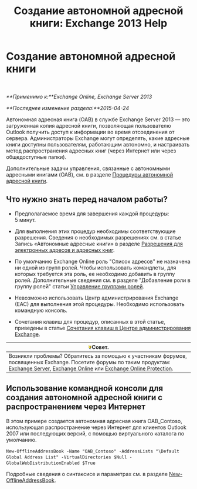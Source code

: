 ﻿---
title: 'Создание автономной адресной книги: Exchange 2013 Help'
TOCTitle: Создание автономной адресной книги
ms:assetid: b57bb4ce-5b6e-4702-a2f8-04bf3898a861
ms:mtpsurl: https://technet.microsoft.com/ru-ru/library/Bb124339(v=EXCHG.150)
ms:contentKeyID: 50488944
ms.date: 04/30/2018
mtps_version: v=EXCHG.150
f1_keywords:
- Microsoft.Exchange.Management.SnapIn.Esm.OrganizationConfiguration.Mailbox.NewOabWizardForm.OabIntroductionWizardPage
ms.translationtype: HT
---

# Создание автономной адресной книги

 

_**Применимо к:**Exchange Online, Exchange Server 2013_

_**Последнее изменение раздела:**2015-04-24_

Автономная адресная книга (OAB) в службе Exchange Server 2013 — это загруженная копия адресной книги, позволяющая пользователю Outlook получить доступ к информации во время отсоединения от сервера. Администраторы Exchange могут определять, какие адресные книги доступны пользователям, работающим автономно, и настраивать метод распространения адресных книг (через Интернет или через общедоступные папки).

Дополнительные задачи управления, связанные с автономными адресными книгами (OAB), см. в разделе [Процедуры автономной адресной книги](offline-address-book-procedures-exchange-2013-help.md).

## Что нужно знать перед началом работы?

  - Предполагаемое время для завершения каждой процедуры: 5 минут.

  - Для выполнения этих процедур необходимы соответствующие разрешения. Сведения о необходимых разрешениях см. в статье Запись «Автономные адресные книги» в разделе [Разрешения для электронных адресов и адресных книг](email-address-and-address-book-permissions-exchange-2013-help.md).

  - По умолчанию Exchange Online роль "Список адресов" не назначена ни одной из групп ролей. Чтобы использовать командлеты, для которых требуется эта роль, ее необходимо добавить в группу ролей. Дополнительные сведения см. в разделе "Добавление роли в группу ролей" статьи [Управление группами ролей](manage-role-groups-exchange-2013-help.md).

  - Невозможно использовать Центр администрирования Exchange (EAC) для выполнения этой процедуры. Необходимо использовать командную консоль.

  - Сочетания клавиш для процедур, описанных в этой статье, приведены в статье [Сочетания клавиш в Центре администрирования Exchange](keyboard-shortcuts-in-the-exchange-admin-center-exchange-online-protection-help.md).

<table>
<thead>
<tr class="header">
<th><img src="images/Bb124558.tip(EXCHG.150).gif" title="Совет" alt="Совет" />Совет.</th>
</tr>
</thead>
<tbody>
<tr class="odd">
<td>Возникли проблемы? Обратитесь за помощью к участникам форумов, посвященных Exchange. Посетите форумы по таким продуктам: <a href="https://go.microsoft.com/fwlink/p/?linkid=60612">Exchange Server</a>, <a href="https://go.microsoft.com/fwlink/p/?linkid=267542">Exchange Online</a> или <a href="https://go.microsoft.com/fwlink/p/?linkid=285351">Exchange Online Protection</a>.</td>
</tr>
</tbody>
</table>


## Использование командной консоли для создания автономной адресной книги с распространением через Интернет

В этом примере создается автономная адресная книга OAB\_Contoso, использующая распространение через Интернет для клиентов Outlook 2007 или последующих версий, с помощью виртуального каталога по умолчанию.

    New-OfflineAddressBook -Name "OAB_Contoso" -AddressLists "\Default Global Address List" -VirtualDirectories $Null -GlobalWebDistributionEnabled $True

Подробные сведения о синтаксисе и параметрах см. в разделе [New-OfflineAddressBook](https://technet.microsoft.com/ru-ru/library/bb123692\(v=exchg.150\)).

